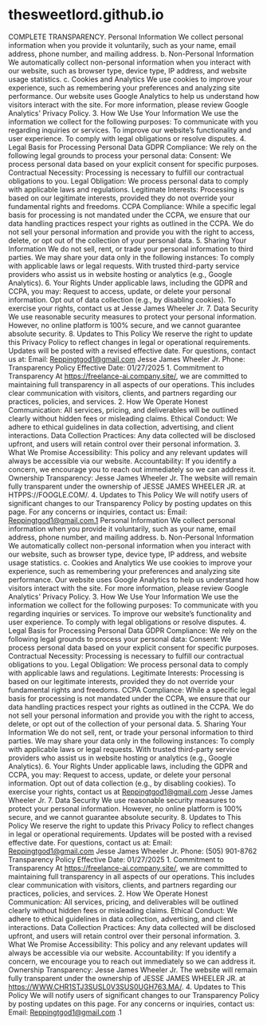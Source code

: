 # thesweetlord.github.io
COMPLETE TRANSPARENCY.
 Personal Information We collect personal information when you provide it voluntarily, such as your name, email address, phone number, and mailing address.  b. Non-Personal Information We automatically collect non-personal information when you interact with our website, such as browser type, device type, IP address, and website usage statistics.  c. Cookies and Analytics We use cookies to improve your experience, such as remembering your preferences and analyzing site performance. Our website uses Google Analytics to help us understand how visitors interact with the site. For more information, please review Google Analytics' Privacy Policy.  3. How We Use Your Information  We use the information we collect for the following purposes:  To communicate with you regarding inquiries or services. To improve our website’s functionality and user experience. To comply with legal obligations or resolve disputes. 4. Legal Basis for Processing Personal Data  GDPR Compliance: We rely on the following legal grounds to process your personal data:  Consent: We process personal data based on your explicit consent for specific purposes. Contractual Necessity: Processing is necessary to fulfill our contractual obligations to you. Legal Obligation: We process personal data to comply with applicable laws and regulations. Legitimate Interests: Processing is based on our legitimate interests, provided they do not override your fundamental rights and freedoms. CCPA Compliance: While a specific legal basis for processing is not mandated under the CCPA, we ensure that our data handling practices respect your rights as outlined in the CCPA. We do not sell your personal information and provide you with the right to access, delete, or opt out of the collection of your personal data.  5. Sharing Your Information  We do not sell, rent, or trade your personal information to third parties. We may share your data only in the following instances:  To comply with applicable laws or legal requests. With trusted third-party service providers who assist us in website hosting or analytics (e.g., Google Analytics). 6. Your Rights  Under applicable laws, including the GDPR and CCPA, you may:  Request to access, update, or delete your personal information. Opt out of data collection (e.g., by disabling cookies). To exercise your rights, contact us at  Jesse James Wheeler Jr.  7. Data Security  We use reasonable security measures to protect your personal information. However, no online platform is 100% secure, and we cannot guarantee absolute security.  8. Updates to This Policy  We reserve the right to update this Privacy Policy to reflect changes in legal or operational requirements. Updates will be posted with a revised effective date.  For questions, contact us at: Email: Reppingtgod1@gmail.com Jesse James Wheeler Jr. Phone:  Transparency Policy Effective Date: 01/27/2025  1. Commitment to Transparency  At https://freelance-ai.company.site/, we are committed to maintaining full transparency in all aspects of our operations. This includes clear communication with visitors, clients, and partners regarding our practices, policies, and services.  2. How We Operate  Honest Communication: All services, pricing, and deliverables will be outlined clearly without hidden fees or misleading claims. Ethical Conduct: We adhere to ethical guidelines in data collection, advertising, and client interactions. Data Collection Practices: Any data collected will be disclosed upfront, and users will retain control over their personal information. 3. What We Promise  Accessibility: This policy and any relevant updates will always be accessible via our website. Accountability: If you identify a concern, we encourage you to reach out immediately so we can address it. Ownership Transparency: Jesse James Wheeler Jr. The website will remain fully transparent under the ownership of JESSE JAMES WHEELER JR. at HTPPS://FOOGLE.COM/. 4. Updates to This Policy  We will notify users of significant changes to our Transparency Policy by posting updates on this page.  For any concerns or inquiries, contact us: Email: Reppingtgod1@gmail.com.1 
 Personal Information We collect personal information when you provide it voluntarily, such as your name, email address, phone number, and mailing address.  b. Non-Personal Information We automatically collect non-personal information when you interact with our website, such as browser type, device type, IP address, and website usage statistics.  c. Cookies and Analytics We use cookies to improve your experience, such as remembering your preferences and analyzing site performance. Our website uses Google Analytics to help us understand how visitors interact with the site. For more information, please review Google Analytics' Privacy Policy.  3. How We Use Your Information  We use the information we collect for the following purposes:  To communicate with you regarding inquiries or services. To improve our website’s functionality and user experience. To comply with legal obligations or resolve disputes. 4. Legal Basis for Processing Personal Data  GDPR Compliance: We rely on the following legal grounds to process your personal data:  Consent: We process personal data based on your explicit consent for specific purposes. Contractual Necessity: Processing is necessary to fulfill our contractual obligations to you. Legal Obligation: We process personal data to comply with applicable laws and regulations. Legitimate Interests: Processing is based on our legitimate interests, provided they do not override your fundamental rights and freedoms. CCPA Compliance: While a specific legal basis for processing is not mandated under the CCPA, we ensure that our data handling practices respect your rights as outlined in the CCPA. We do not sell your personal information and provide you with the right to access, delete, or opt out of the collection of your personal data.  5. Sharing Your Information  We do not sell, rent, or trade your personal information to third parties. We may share your data only in the following instances:  To comply with applicable laws or legal requests. With trusted third-party service providers who assist us in website hosting or analytics (e.g., Google Analytics). 6. Your Rights  Under applicable laws, including the GDPR and CCPA, you may:  Request to access, update, or delete your personal information. Opt out of data collection (e.g., by disabling cookies). To exercise your rights, contact us at Reppingtgod1@gmail.com Jesse James Wheeler Jr.  7. Data Security  We use reasonable security measures to protect your personal information. However, no online platform is 100% secure, and we cannot guarantee absolute security.  8. Updates to This Policy  We reserve the right to update this Privacy Policy to reflect changes in legal or operational requirements. Updates will be posted with a revised effective date.  For questions, contact us at: Email: Reppingtgod1@gmail.com Jesse James Wheeler Jr. Phone: (505) 901-8762  Transparency Policy Effective Date: 01/27/2025  1. Commitment to Transparency  At https://freelance-ai.company.site/, we are committed to maintaining full transparency in all aspects of our operations. This includes clear communication with visitors, clients, and partners regarding our practices, policies, and services.  2. How We Operate  Honest Communication: All services, pricing, and deliverables will be outlined clearly without hidden fees or misleading claims. Ethical Conduct: We adhere to ethical guidelines in data collection, advertising, and client interactions. Data Collection Practices: Any data collected will be disclosed upfront, and users will retain control over their personal information. 3. What We Promise  Accessibility: This policy and any relevant updates will always be accessible via our website. Accountability: If you identify a concern, we encourage you to reach out immediately so we can address it. Ownership Transparency: Jesse James Wheeler Jr. The website will remain fully transparent under the ownership of JESSE JAMES WHEELER JR. at https://WWW.CHR1STJ3SUSL0V3SUS0UGH763.MA/. 4. Updates to This Policy  We will notify users of significant changes to our Transparency Policy by posting updates on this page.  For any concerns or inquiries, contact us: Email: Reppingtgod1@gmail.com .1
